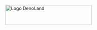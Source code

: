 <img
  src="https://deno.com/runtime/deno-looking-up.svg?__frsh_c=6b9c4295ad107cb6896e45e8f4126ab8a1f8954e"
  style="float: right; vertical-align: top; width:17rem; height:4rem;"
  alt="Logo DenoLand"
/>